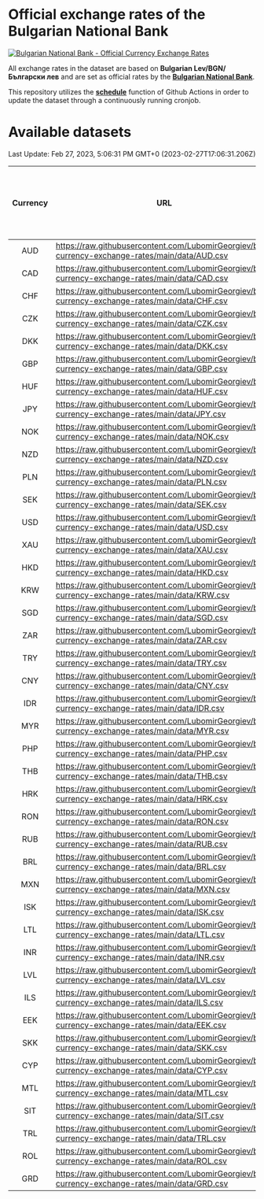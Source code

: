 # Official exchange rates of the Bulgarian National Bank

[![Bulgarian National Bank - Official Currency Exchange Rates](https://github.com/LubomirGeorgiev/bnb-currency-exchange-rates/actions/workflows/update-rates.yml/badge.svg?branch=main)](https://github.com/LubomirGeorgiev/bnb-currency-exchange-rates/actions/workflows/update-rates.yml)

All exchange rates in the dataset are based on **Bulgarian Lev/BGN/Български лев** and are set as official rates by the [**Bulgarian National Bank**](https://www.bnb.bg/Statistics/StExternalSector/StExchangeRates/StERForeignCurrencies/index.htm?toLang=_EN).

This repository utilizes the [**schedule**](https://docs.github.com/en/actions/reference/events-that-trigger-workflows) function of Github Actions in order to update the dataset through a continuously running cronjob.

# Available datasets

<!-- START LINKS (DO NOT EVER FU*ING DELETE THIS COMMENT FOR THE LOVE OF YOUR LIFE!!! IF YOU ARE CURIOS HOW IT WORKS, YOU CAN HAVE A LOOK AT ./src/updateReadme.ts) -->

Last Update: Feb 27, 2023, 5:06:31 PM GMT+0 (2023-02-27T17:06:31.206Z)

| Currency | URL                                                                                             | Number of records | Number of missing days that were filled in |
| :------: | ----------------------------------------------------------------------------------------------- | :---------------: | :----------------------------------------: |
|   AUD    | https://raw.githubusercontent.com/LubomirGeorgiev/bnb-currency-exchange-rates/main/data/AUD.csv |       8419        |                    2600                    |
|   CAD    | https://raw.githubusercontent.com/LubomirGeorgiev/bnb-currency-exchange-rates/main/data/CAD.csv |       8419        |                    2600                    |
|   CHF    | https://raw.githubusercontent.com/LubomirGeorgiev/bnb-currency-exchange-rates/main/data/CHF.csv |       8419        |                    2600                    |
|   CZK    | https://raw.githubusercontent.com/LubomirGeorgiev/bnb-currency-exchange-rates/main/data/CZK.csv |       8419        |                    2600                    |
|   DKK    | https://raw.githubusercontent.com/LubomirGeorgiev/bnb-currency-exchange-rates/main/data/DKK.csv |       8419        |                    2600                    |
|   GBP    | https://raw.githubusercontent.com/LubomirGeorgiev/bnb-currency-exchange-rates/main/data/GBP.csv |       8419        |                    2600                    |
|   HUF    | https://raw.githubusercontent.com/LubomirGeorgiev/bnb-currency-exchange-rates/main/data/HUF.csv |       8419        |                    2600                    |
|   JPY    | https://raw.githubusercontent.com/LubomirGeorgiev/bnb-currency-exchange-rates/main/data/JPY.csv |       8419        |                    2600                    |
|   NOK    | https://raw.githubusercontent.com/LubomirGeorgiev/bnb-currency-exchange-rates/main/data/NOK.csv |       8419        |                    2600                    |
|   NZD    | https://raw.githubusercontent.com/LubomirGeorgiev/bnb-currency-exchange-rates/main/data/NZD.csv |       8419        |                    2600                    |
|   PLN    | https://raw.githubusercontent.com/LubomirGeorgiev/bnb-currency-exchange-rates/main/data/PLN.csv |       8419        |                    2600                    |
|   SEK    | https://raw.githubusercontent.com/LubomirGeorgiev/bnb-currency-exchange-rates/main/data/SEK.csv |       8419        |                    2600                    |
|   USD    | https://raw.githubusercontent.com/LubomirGeorgiev/bnb-currency-exchange-rates/main/data/USD.csv |       8419        |                    2600                    |
|   XAU    | https://raw.githubusercontent.com/LubomirGeorgiev/bnb-currency-exchange-rates/main/data/XAU.csv |       8419        |                    2602                    |
|   HKD    | https://raw.githubusercontent.com/LubomirGeorgiev/bnb-currency-exchange-rates/main/data/HKD.csv |       8119        |                    2511                    |
|   KRW    | https://raw.githubusercontent.com/LubomirGeorgiev/bnb-currency-exchange-rates/main/data/KRW.csv |       8119        |                    2511                    |
|   SGD    | https://raw.githubusercontent.com/LubomirGeorgiev/bnb-currency-exchange-rates/main/data/SGD.csv |       8119        |                    2511                    |
|   ZAR    | https://raw.githubusercontent.com/LubomirGeorgiev/bnb-currency-exchange-rates/main/data/ZAR.csv |       8119        |                    2511                    |
|   TRY    | https://raw.githubusercontent.com/LubomirGeorgiev/bnb-currency-exchange-rates/main/data/TRY.csv |       6601        |                    2041                    |
|   CNY    | https://raw.githubusercontent.com/LubomirGeorgiev/bnb-currency-exchange-rates/main/data/CNY.csv |       6481        |                    2005                    |
|   IDR    | https://raw.githubusercontent.com/LubomirGeorgiev/bnb-currency-exchange-rates/main/data/IDR.csv |       6481        |                    2005                    |
|   MYR    | https://raw.githubusercontent.com/LubomirGeorgiev/bnb-currency-exchange-rates/main/data/MYR.csv |       6481        |                    2005                    |
|   PHP    | https://raw.githubusercontent.com/LubomirGeorgiev/bnb-currency-exchange-rates/main/data/PHP.csv |       6481        |                    2005                    |
|   THB    | https://raw.githubusercontent.com/LubomirGeorgiev/bnb-currency-exchange-rates/main/data/THB.csv |       6481        |                    2005                    |
|   HRK    | https://raw.githubusercontent.com/LubomirGeorgiev/bnb-currency-exchange-rates/main/data/HRK.csv |       6422        |                    1986                    |
|   RON    | https://raw.githubusercontent.com/LubomirGeorgiev/bnb-currency-exchange-rates/main/data/RON.csv |       6422        |                    1987                    |
|   RUB    | https://raw.githubusercontent.com/LubomirGeorgiev/bnb-currency-exchange-rates/main/data/RUB.csv |       6120        |                    1891                    |
|   BRL    | https://raw.githubusercontent.com/LubomirGeorgiev/bnb-currency-exchange-rates/main/data/BRL.csv |       5510        |                    1707                    |
|   MXN    | https://raw.githubusercontent.com/LubomirGeorgiev/bnb-currency-exchange-rates/main/data/MXN.csv |       5510        |                    1707                    |
|   ISK    | https://raw.githubusercontent.com/LubomirGeorgiev/bnb-currency-exchange-rates/main/data/ISK.csv |       5425        |                    1684                    |
|   LTL    | https://raw.githubusercontent.com/LubomirGeorgiev/bnb-currency-exchange-rates/main/data/LTL.csv |       5152        |                    1581                    |
|   INR    | https://raw.githubusercontent.com/LubomirGeorgiev/bnb-currency-exchange-rates/main/data/INR.csv |       5143        |                    1593                    |
|   LVL    | https://raw.githubusercontent.com/LubomirGeorgiev/bnb-currency-exchange-rates/main/data/LVL.csv |       4787        |                    1467                    |
|   ILS    | https://raw.githubusercontent.com/LubomirGeorgiev/bnb-currency-exchange-rates/main/data/ILS.csv |       4417        |                    1372                    |
|   EEK    | https://raw.githubusercontent.com/LubomirGeorgiev/bnb-currency-exchange-rates/main/data/EEK.csv |       3999        |                    1225                    |
|   SKK    | https://raw.githubusercontent.com/LubomirGeorgiev/bnb-currency-exchange-rates/main/data/SKK.csv |       2971        |                    913                     |
|   CYP    | https://raw.githubusercontent.com/LubomirGeorgiev/bnb-currency-exchange-rates/main/data/CYP.csv |       2905        |                    889                     |
|   MTL    | https://raw.githubusercontent.com/LubomirGeorgiev/bnb-currency-exchange-rates/main/data/MTL.csv |       2605        |                    800                     |
|   SIT    | https://raw.githubusercontent.com/LubomirGeorgiev/bnb-currency-exchange-rates/main/data/SIT.csv |       2541        |                    777                     |
|   TRL    | https://raw.githubusercontent.com/LubomirGeorgiev/bnb-currency-exchange-rates/main/data/TRL.csv |       1816        |                    557                     |
|   ROL    | https://raw.githubusercontent.com/LubomirGeorgiev/bnb-currency-exchange-rates/main/data/ROL.csv |       1697        |                    524                     |
|   GRD    | https://raw.githubusercontent.com/LubomirGeorgiev/bnb-currency-exchange-rates/main/data/GRD.csv |        359        |                    107                     |

<!-- END LINKS (DO NOT EVER FU*ING DELETE THIS COMMENT FOR THE LOVE OF YOUR LIFE!!! IF YOU ARE CURIOS HOW IT WORKS, YOU CAN HAVE A LOOK AT ./src/updateReadme.ts) -->
